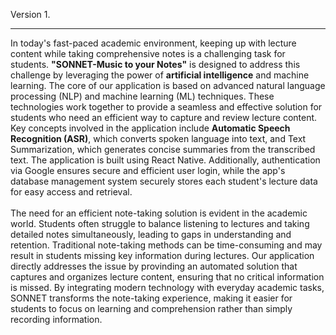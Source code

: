 Version 1.
<hr>
In today's fast-paced academic environment, keeping up with lecture content while taking comprehensive notes is a challenging task for students. <strong>"SONNET-Music to your Notes"</strong> is designed to address this challenge by leveraging the power of <strong>artificial intelligence</strong> and machine learning. The core of our application is based on advanced natural language processing (NLP) and machine learning (ML) techniques. These technologies work together to provide a seamless and effective solution for students who need an efficient way to capture and review lecture content. Key concepts involved in the application include <strong>Automatic Speech Recognition (ASR)</strong>, which converts spoken language into text, and Text Summarization, which generates concise summaries from the transcribed text. The application is built using React Native. Additionally, authentication via Google ensures secure and efficient user login, while the app's database management system securely stores each student's lecture data for easy access and retrieval.
<br><br>
The need for an efficient note-taking solution is evident in the academic world. Students often struggle to balance listening to lectures and taking detailed notes simultaneously, leading to gaps in understanding and retention. Traditional note-taking methods can be time-consuming and may result in students missing key information during lectures. Our application directly addresses the issue by provinding an automated solution that captures and organizes lecture content, ensuring that no critical information is missed. By integrating modern technology with everyday academic tasks, SONNET transforms the note-taking experience, making it easier for students to focus on learning and comprehension rather than simply recording information.